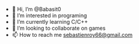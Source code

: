 - 👋 Hi, I’m @Babasit0
- 👀 I’m interested in programing
- 🌱 I’m currently learning C/C++
- 💞️ I’m looking to collaborate on games
- 📫 How to reach me sebastienroy66@gmail.com


